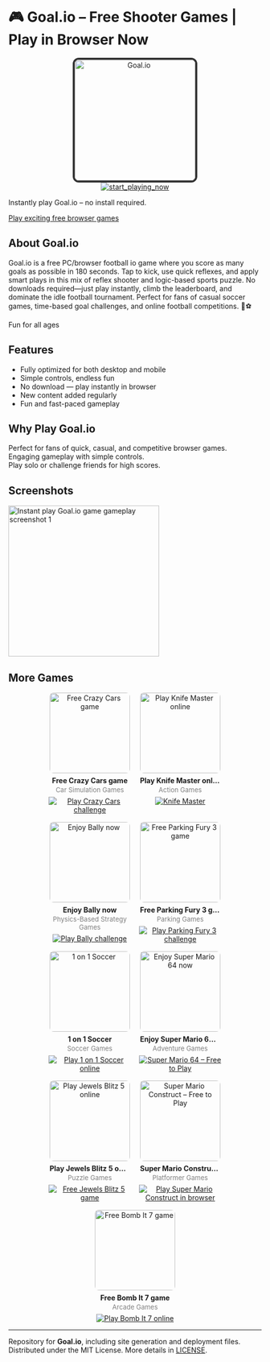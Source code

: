 <!-- SEO & Structured Data -->
<meta name="keywords" content="leaderboard football game, fast reflex game, football io game, browser football game, online football competition, free soccer game, Goal.io, Unity WebGL, casual soccer, sports puzzle">
<meta property="og:title" content="Free Shooter Games: Goal.io – Free Shooter Games | Play in Browser Now Online ">
<meta property="og:url" content="https://playh5games.github.io/goal-io-freegame/">
<meta property="og:type" content="website">
<meta property="og:image" content="https://playh5games.github.io/goal-io-freegame/icon.jpg">
<meta property="og:description" content="Start your adventure in Goal.io – Free Shooter Games | Play in Browser Now today – play free now!">
<meta name="twitter:title" content="Goal.io – Free Shooter Games | Play in Browser Now – Best Shooter Games Game ">
<meta name="twitter:card" content="summary_large_image">
<meta name="twitter:description" content="Start your adventure in Goal.io – Free Shooter Games | Play in Browser Now today – play free now!">
<meta name="twitter:image" content="https://playh5games.github.io/goal-io-freegame/icon.jpg">
<script type="application/ld+json">{"publisher": {"@type": "Organization", "name": "GmG Studio"}, "@type": "VideoGame", "image": "https://playh5games.github.io/goal-io-freegame/icon.jpg", "keywords": "leaderboard football game, fast reflex game, football io game, browser football game, online football competition, free soccer game, Goal.io, Unity WebGL, casual soccer, sports puzzle", "name": "Goal.io \u2013 Free Shooter Games | Play in Browser Now", "applicationCategory": "Game", "@context": "https://schema.org", "operatingSystem": "Any", "genre": "Shooter Games", "datePublished": "Aug 5, 2025", "url": "https://playh5games.github.io/goal-io-freegame/", "description": "Start your adventure in Goal.io \u2013 Free Shooter Games | Play in Browser Now today \u2013 play free now!", "gamePlatform": ["Web Browser"]}</script>
<script type="application/ld+json">{"@context": "https://schema.org", "mainEntity": [{"name": "What makes Goal.io different from other soccer games?", "acceptedAnswer": {"text": "Goal.io stands out by blending reflex-based goal shooting with a logic sports puzzle format, offering a fast-paced 3-minute match structure perfect for quick play sessions.", "@type": "Answer"}, "@type": "Question"}, {"name": "Is Goal.io free to play?", "acceptedAnswer": {"text": "Yes, Goal.io is completely free to play on both PC and browser. No downloads or sign-ups are required.", "@type": "Answer"}, "@type": "Question"}, {"acceptedAnswer": {"@type": "Answer", "text": "Simply tap or click to kick the ball into the goal. Use quick reactions and smart aim to outscore opponents before the timer runs out."}, "name": "How do you play Goal.io?", "@type": "Question"}, {"@type": "Question", "name": "What is Goal.io?", "acceptedAnswer": {"text": "Goal.io is a free PC and browser football io game where players have 180 seconds to score as many goals as possible. It combines fast reflex kicking with logic-based sports puzzle gameplay.", "@type": "Answer"}}, {"acceptedAnswer": {"text": "Yes! Goal.io works perfectly on mobile devices with touch controls.", "@type": "Answer"}, "@type": "Question", "name": "Can I play Goal.io on mobile?"}, {"@type": "Question", "name": "Can I play Goal.io without downloading?", "acceptedAnswer": {"@type": "Answer", "text": "Yes, Goal.io is a browser-based game, so you can play instantly without installing anything."}}, {"name": "Is Goal.io multiplayer?", "acceptedAnswer": {"@type": "Answer", "text": "Currently Goal.io is single-player only, but you can compete via the global leaderboard."}, "@type": "Question"}], "@type": "FAQPage"}</script>
<script type="application/ld+json">{"playMode": "SinglePlayer", "url": "https://playh5games.github.io/goal-io-freegame/", "@context": "https://schema.org", "headline": "Enjoy Goal.io – Play Free Shooter Games Game Online", "author": {"name": "GmG", "@type": "Organization"}, "inLanguage": "en", "description": "Goal.io is a free PC/browser football io game where you score as many goals as possible in 180 seconds. Tap to kick, use quick reflexes, and apply smart plays in this mix of reflex shooter and logic-based sports puzzle. No downloads required—just play instantly, climb the leaderboard, and dominate the idle football tournament. Perfect for fans of casual soccer games, time-based goal challenges, and online football competitions. 🚀⚽", "genre": "Shooter Games", "@type": "VideoGame", "image": "icon.jpg", "datePublished": "Aug 5, 2025", "applicationCategory": "Game", "keywords": "leaderboard football game, fast reflex game, football io game, browser football game, online football competition, free soccer game, Goal.io, Unity WebGL, casual soccer, sports puzzle", "name": "Goal.io", "gamePlatform": ["Web Browser"], "operatingSystem": "Any"}</script>
<script type="application/ld+json">{"itemListElement": [{"@type": "ListItem", "name": "Home", "item": "https://play.gmg-studio.com", "position": 1}, {"position": 2, "name": "Shooter Games", "@type": "ListItem", "item": "https://play.gmg-studio.com/genre/shooter-games"}, {"position": 3, "item": "https://playh5games.github.io/goal-io-freegame/", "@type": "ListItem", "name": "Goal.io"}], "@context": "https://schema.org", "@type": "BreadcrumbList"}</script>
<script type="application/ld+json">{"@context": "https://schema.org", "@type": "WebSite", "name": "GMG Studio Games", "url": "https://play.gmg-studio.com", "potentialAction": {"@type": "SearchAction", "target": "https://play.gmg-studio.com/search?q={search_term_string}", "query-input": "required name=search_term_string"}}</script>


# 🎮 Goal.io – Free Shooter Games | Play in Browser Now


<p align='center'>
  <a href='https://play.gmg-studio.com/game/550/goalio'>
    <img src='https://playh5games.github.io/goal-io-freegame/icon.jpg' alt='Goal.io' width='240' style='border-radius:12px; border:4px solid #333;'>
  </a>
  <br>
  <a href='https://play.gmg-studio.com/game/550/goalio'>
    <img src='https://img.shields.io/badge/▶%20Start%20Playing%20Now-blue?style=for-the-badge' alt='start_playing_now'>
  </a>
</p>

Instantly play Goal.io – no install required.

[Play exciting free browser games](https://play.gmg-studio.com)

## About Goal.io

Goal.io is a free PC/browser football io game where you score as many goals as possible in 180 seconds. Tap to kick, use quick reflexes, and apply smart plays in this mix of reflex shooter and logic-based sports puzzle. No downloads required—just play instantly, climb the leaderboard, and dominate the idle football tournament. Perfect for fans of casual soccer games, time-based goal challenges, and online football competitions. 🚀⚽

Fun for all ages

## Features
- Fully optimized for both desktop and mobile
- Simple controls, endless fun
- No download — play instantly in browser
- New content added regularly
- Fun and fast-paced gameplay

## Why Play Goal.io
Perfect for fans of quick, casual, and competitive browser games.  
Engaging gameplay with simple controls.  
Play solo or challenge friends for high scores.

## Screenshots
<img src="https://playh5games.github.io/goal-io-freegame/icon.jpg" alt="Instant play Goal.io game gameplay screenshot 1" width="300">

## More Games
<div style="display:flex;flex-wrap:wrap;justify-content:center;margin:-8px;">
<div style="box-sizing:border-box;padding:8px;width:25.000000%;max-width:25.000000%;min-width:180px;text-align:center;"><a href="https://play.gmg-studio.com/game/320/crazy-cars" style="text-decoration:none;color:inherit;">  <div style="display:inline-block;position:relative;">        <img src="https://yoo82.github.io/driving-games/crazy-cars/logo.jpg" alt="Free Crazy Cars game"          width="160"          style="display:block;margin:0 auto;border-radius:8px;max-width:100%;height:auto;">  </div>  <div style="font-weight:700;margin-top:6px;              white-space:nowrap;overflow:hidden;text-overflow:ellipsis;              max-width:160px;margin-left:auto;margin-right:auto;">Free Crazy Cars game</div>  <div style="font-size:13px;color:gray;              max-width:160px;margin:2px auto 0;">Car Simulation Games</div></a><div style="margin-top:6px;">  <a href="https://play.gmg-studio.com/game/320/crazy-cars">    <img src="https://img.shields.io/badge/▶%20Play%20Crazy%20Cars%20challenge-Free%20Game-brightgreen?style=for-the-badge"          alt="Play Crazy Cars challenge">  </a></div></div>
<div style="box-sizing:border-box;padding:8px;width:25.000000%;max-width:25.000000%;min-width:180px;text-align:center;"><a href="https://play.gmg-studio.com/game/134/knife-master" style="text-decoration:none;color:inherit;">  <div style="display:inline-block;position:relative;">        <img src="https://yoo82.github.io/action-games/knife-master/512x512.jpg" alt="Play Knife Master online"          width="160"          style="display:block;margin:0 auto;border-radius:8px;max-width:100%;height:auto;">  </div>  <div style="font-weight:700;margin-top:6px;              white-space:nowrap;overflow:hidden;text-overflow:ellipsis;              max-width:160px;margin-left:auto;margin-right:auto;">Play Knife Master online</div>  <div style="font-size:13px;color:gray;              max-width:160px;margin:2px auto 0;">Action Games</div></a><div style="margin-top:6px;">  <a href="https://play.gmg-studio.com/game/134/knife-master">    <img src="https://img.shields.io/badge/▶%20Knife%20Master-Free%20Game-brightgreen?style=for-the-badge"          alt="Knife Master">  </a></div></div>
<div style="box-sizing:border-box;padding:8px;width:25.000000%;max-width:25.000000%;min-width:180px;text-align:center;"><a href="https://play.gmg-studio.com/game/482/bally" style="text-decoration:none;color:inherit;">  <div style="display:inline-block;position:relative;">        <img src="https://yoo82.github.io/strategy-games/bally/thumb.png" alt="Enjoy Bally now"          width="160"          style="display:block;margin:0 auto;border-radius:8px;max-width:100%;height:auto;">  </div>  <div style="font-weight:700;margin-top:6px;              white-space:nowrap;overflow:hidden;text-overflow:ellipsis;              max-width:160px;margin-left:auto;margin-right:auto;">Enjoy Bally now</div>  <div style="font-size:13px;color:gray;              max-width:160px;margin:2px auto 0;">Physics-Based Strategy Games</div></a><div style="margin-top:6px;">  <a href="https://play.gmg-studio.com/game/482/bally">    <img src="https://img.shields.io/badge/▶%20Play%20Bally%20challenge-Free%20Game-brightgreen?style=for-the-badge"          alt="Play Bally challenge">  </a></div></div>
<div style="box-sizing:border-box;padding:8px;width:25.000000%;max-width:25.000000%;min-width:180px;text-align:center;"><a href="https://play.gmg-studio.com/game/414/parking-fury-3" style="text-decoration:none;color:inherit;">  <div style="display:inline-block;position:relative;">        <img src="https://yoo82.github.io/driving-games/parking-fury-3/67f5943d779b41b2bc6a67ce132b7c68-512x512.jpeg" alt="Free Parking Fury 3 game"          width="160"          style="display:block;margin:0 auto;border-radius:8px;max-width:100%;height:auto;">  </div>  <div style="font-weight:700;margin-top:6px;              white-space:nowrap;overflow:hidden;text-overflow:ellipsis;              max-width:160px;margin-left:auto;margin-right:auto;">Free Parking Fury 3 game</div>  <div style="font-size:13px;color:gray;              max-width:160px;margin:2px auto 0;">Parking Games</div></a><div style="margin-top:6px;">  <a href="https://play.gmg-studio.com/game/414/parking-fury-3">    <img src="https://img.shields.io/badge/▶%20Play%20Parking%20Fury%203%20challenge-Free%20Game-brightgreen?style=for-the-badge"          alt="Play Parking Fury 3 challenge">  </a></div></div>
<div style="box-sizing:border-box;padding:8px;width:25.000000%;max-width:25.000000%;min-width:180px;text-align:center;"><a href="https://play.gmg-studio.com/game/339/1-on-1-soccer" style="text-decoration:none;color:inherit;">  <div style="display:inline-block;position:relative;">        <img src="https://yoo82.github.io/driving-games/1v1-soccer/logo.jpg" alt="1 on 1 Soccer"          width="160"          style="display:block;margin:0 auto;border-radius:8px;max-width:100%;height:auto;">  </div>  <div style="font-weight:700;margin-top:6px;              white-space:nowrap;overflow:hidden;text-overflow:ellipsis;              max-width:160px;margin-left:auto;margin-right:auto;">1 on 1 Soccer</div>  <div style="font-size:13px;color:gray;              max-width:160px;margin:2px auto 0;">Soccer Games</div></a><div style="margin-top:6px;">  <a href="https://play.gmg-studio.com/game/339/1-on-1-soccer">    <img src="https://img.shields.io/badge/▶%20Play%201%20on%201%20Soccer%20online-Free%20Game-brightgreen?style=for-the-badge"          alt="Play 1 on 1 Soccer online">  </a></div></div>
<div style="box-sizing:border-box;padding:8px;width:25.000000%;max-width:25.000000%;min-width:180px;text-align:center;"><a href="https://play.gmg-studio.com/game/208/super-mario-64" style="text-decoration:none;color:inherit;">  <div style="display:inline-block;position:relative;">        <img src="https://yoo82.github.io/action-games/sm64/logo.png" alt="Enjoy Super Mario 64 now"          width="160"          style="display:block;margin:0 auto;border-radius:8px;max-width:100%;height:auto;">  </div>  <div style="font-weight:700;margin-top:6px;              white-space:nowrap;overflow:hidden;text-overflow:ellipsis;              max-width:160px;margin-left:auto;margin-right:auto;">Enjoy Super Mario 64 now</div>  <div style="font-size:13px;color:gray;              max-width:160px;margin:2px auto 0;">Adventure Games</div></a><div style="margin-top:6px;">  <a href="https://play.gmg-studio.com/game/208/super-mario-64">    <img src="https://img.shields.io/badge/▶%20Super%20Mario%2064%20–%20Free%20to%20Play-Free%20Game-brightgreen?style=for-the-badge"          alt="Super Mario 64 – Free to Play">  </a></div></div>
<div style="box-sizing:border-box;padding:8px;width:25.000000%;max-width:25.000000%;min-width:180px;text-align:center;"><a href="https://play.gmg-studio.com/game/395/jewels-blitz-5" style="text-decoration:none;color:inherit;">  <div style="display:inline-block;position:relative;">        <img src="https://yoo82.github.io/strategy-games/jewels-blitz-5/Icon_512x512.png" alt="Play Jewels Blitz 5 online"          width="160"          style="display:block;margin:0 auto;border-radius:8px;max-width:100%;height:auto;">  </div>  <div style="font-weight:700;margin-top:6px;              white-space:nowrap;overflow:hidden;text-overflow:ellipsis;              max-width:160px;margin-left:auto;margin-right:auto;">Play Jewels Blitz 5 online</div>  <div style="font-size:13px;color:gray;              max-width:160px;margin:2px auto 0;">Puzzle Games</div></a><div style="margin-top:6px;">  <a href="https://play.gmg-studio.com/game/395/jewels-blitz-5">    <img src="https://img.shields.io/badge/▶%20Free%20Jewels%20Blitz%205%20game-Free%20Game-brightgreen?style=for-the-badge"          alt="Free Jewels Blitz 5 game">  </a></div></div>
<div style="box-sizing:border-box;padding:8px;width:25.000000%;max-width:25.000000%;min-width:180px;text-align:center;"><a href="https://play.gmg-studio.com/game/237/super-mario-construct" style="text-decoration:none;color:inherit;">  <div style="display:inline-block;position:relative;">        <img src="https://yoo82.github.io/action-games/supermarioconstruct/media/icons/icon-128.png" alt="Super Mario Construct – Free to Play"          width="160"          style="display:block;margin:0 auto;border-radius:8px;max-width:100%;height:auto;">  </div>  <div style="font-weight:700;margin-top:6px;              white-space:nowrap;overflow:hidden;text-overflow:ellipsis;              max-width:160px;margin-left:auto;margin-right:auto;">Super Mario Construct – Free to Play</div>  <div style="font-size:13px;color:gray;              max-width:160px;margin:2px auto 0;">Platformer Games</div></a><div style="margin-top:6px;">  <a href="https://play.gmg-studio.com/game/237/super-mario-construct">    <img src="https://img.shields.io/badge/▶%20Play%20Super%20Mario%20Construct%20in%20browser-Free%20Game-brightgreen?style=for-the-badge"          alt="Play Super Mario Construct in browser">  </a></div></div>
<div style="box-sizing:border-box;padding:8px;width:25.000000%;max-width:25.000000%;min-width:180px;text-align:center;"><a href="https://play.gmg-studio.com/game/367/bomb-it-7" style="text-decoration:none;color:inherit;">  <div style="display:inline-block;position:relative;">        <img src="https://yoo82.github.io/action-games/bomb-it-7/logo.jpg" alt="Free Bomb It 7 game"          width="160"          style="display:block;margin:0 auto;border-radius:8px;max-width:100%;height:auto;">  </div>  <div style="font-weight:700;margin-top:6px;              white-space:nowrap;overflow:hidden;text-overflow:ellipsis;              max-width:160px;margin-left:auto;margin-right:auto;">Free Bomb It 7 game</div>  <div style="font-size:13px;color:gray;              max-width:160px;margin:2px auto 0;">Arcade Games</div></a><div style="margin-top:6px;">  <a href="https://play.gmg-studio.com/game/367/bomb-it-7">    <img src="https://img.shields.io/badge/▶%20Play%20Bomb%20It%207%20online-Free%20Game-brightgreen?style=for-the-badge"          alt="Play Bomb It 7 online">  </a></div></div>
</div>



---
Repository for **Goal.io**, including site generation and deployment files.  
Distributed under the MIT License. More details in [LICENSE](./LICENSE).